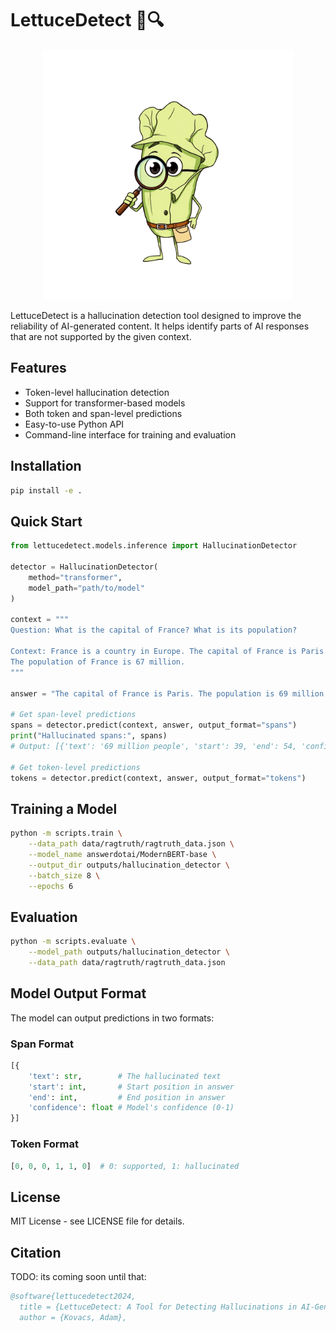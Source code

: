 # LettuceDetect 🥬🔍

<p align="center">
  <img src="assets/lettuce_detective.png" alt="LettuceDetect Logo" width="400"/>
</p>

LettuceDetect is a hallucination detection tool designed to improve the reliability of AI-generated content. It helps identify parts of AI responses that are not supported by the given context.

## Features

- Token-level hallucination detection
- Support for transformer-based models
- Both token and span-level predictions
- Easy-to-use Python API
- Command-line interface for training and evaluation

## Installation

```bash
pip install -e .
```

## Quick Start

```python
from lettucedetect.models.inference import HallucinationDetector

detector = HallucinationDetector(
    method="transformer", 
    model_path="path/to/model"
)

context = """
Question: What is the capital of France? What is its population?

Context: France is a country in Europe. The capital of France is Paris. 
The population of France is 67 million.
"""

answer = "The capital of France is Paris. The population is 69 million people."

# Get span-level predictions
spans = detector.predict(context, answer, output_format="spans")
print("Hallucinated spans:", spans)
# Output: [{'text': '69 million people', 'start': 39, 'end': 54, 'confidence': 0.92}]

# Get token-level predictions
tokens = detector.predict(context, answer, output_format="tokens")
```

## Training a Model

```bash
python -m scripts.train \
    --data_path data/ragtruth/ragtruth_data.json \
    --model_name answerdotai/ModernBERT-base \
    --output_dir outputs/hallucination_detector \
    --batch_size 8 \
    --epochs 6
```

## Evaluation

```bash
python -m scripts.evaluate \
    --model_path outputs/hallucination_detector \
    --data_path data/ragtruth/ragtruth_data.json
```

## Model Output Format

The model can output predictions in two formats:

### Span Format
```python
[{
    'text': str,        # The hallucinated text
    'start': int,       # Start position in answer
    'end': int,         # End position in answer
    'confidence': float # Model's confidence (0-1)
}]
```

### Token Format
```python
[0, 0, 0, 1, 1, 0]  # 0: supported, 1: hallucinated
```

## License

MIT License - see LICENSE file for details.

## Citation

TODO: its coming soon until that:

```bibtex
@software{lettucedetect2024,
  title = {LettuceDetect: A Tool for Detecting Hallucinations in AI-Generated Content},
  author = {Kovacs, Adam},
```